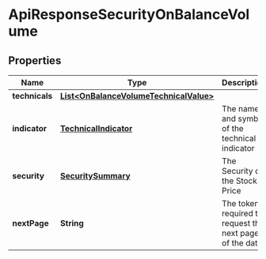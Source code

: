 
# ApiResponseSecurityOnBalanceVolume

## Properties
Name | Type | Description | Notes
------------ | ------------- | ------------- | -------------
**technicals** | [**List&lt;OnBalanceVolumeTechnicalValue&gt;**](OnBalanceVolumeTechnicalValue.md) |  |  [optional]
**indicator** | [**TechnicalIndicator**](TechnicalIndicator.md) | The name and symbol of the technical indicator |  [optional]
**security** | [**SecuritySummary**](SecuritySummary.md) | The Security of the Stock Price |  [optional]
**nextPage** | **String** | The token required to request the next page of the data |  [optional]



